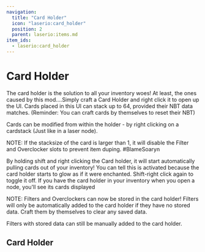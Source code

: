 ```yaml
---
navigation:
  title: "Card Holder"
  icon: "laserio:card_holder"
  position: 2
  parent: laserio:items.md
item_ids:
  - laserio:card_holder
---
```


# Card Holder

The card holder is the solution to all your inventory woes! At least, the ones caused by this mod....Simply craft a Card Holder and right click it to open up the UI. Cards placed in this UI can stack up to 64, provided their NBT data matches. (Reminder: You can craft cards by themselves to reset their NBT)

Cards can be modified from within the holder - by right clicking on a cardstack (Just like in a laser node).

NOTE: If the stacksize of the card is larger than 1, it will disable the Filter and Overclocker slots to prevent item duping. #BlameSoaryn

By holding shift and right clicking the Card holder, it will start automatically pulling cards out of your inventory! You can tell this is activated because the card holder starts to glow as if it were enchanted. Shift-right click again to toggle it off. If you have the card holder in your inventory when you open a node, you'll see its cards displayed

NOTE: Filters and Overclockers can now be stored in the card holder!  Filters will only be automatically added to the card holder if they have no stored data. Craft them by themselves to clear any saved data.

Filters with stored data can still be manually added to the card holder.

## Card Holder



<Recipe id="laserio:card_holder" />

